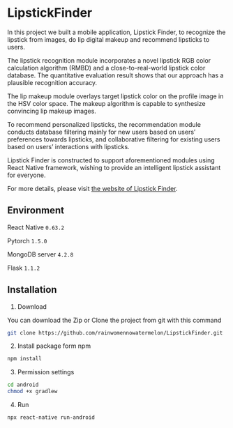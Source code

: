# LipstickFinder
In this project we built a mobile application, Lipstick Finder, to recognize the lipstick from images, do lip digital makeup and recommend lipsticks to users.

The lipstick recognition module incorporates a novel lipstick RGB color calculation algorithm (RMBD) and a close-to-real-world lipstick color database. The quantitative evaluation result shows that our approach has a plausible recognition accuracy.

The lip makeup module overlays target lipstick color on the profile image in the HSV color space. The makeup algorithm is capable to synthesize convincing lip makeup images.

To recommend personalized lipsticks, the recommendation module conducts database filtering mainly for new users based on users’ preferences towards lipsticks, and collaborative filtering for existing users based on users’ interactions with lipsticks.

Lipstick Finder is constructed to support aforementioned modules using React Native framework, wishing to provide an intelligent lipstick assistant for everyone.

For more details, please visit [the website of Lipstick Finder](https://i.cs.hku.hk/~msp19019/).

## Environment
React Native `0.63.2`

Pytorch `1.5.0`

MongoDB server `4.2.8`

Flask `1.1.2`

## Installation
1. Download 

You can download the Zip or Clone the project from git with this command 
```sh
git clone https://github.com/rainwomennowatermelon/LipstickFinder.git
```
2. Install package form npm
```sh
npm install
```
3. Permission settings
```sh
cd android 
chmod +x gradlew
```
4. Run
```sh
npx react-native run-android
```
